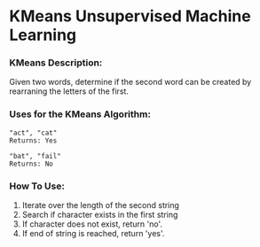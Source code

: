# KMeans Unsupervised Machine Learning

### KMeans Description:  
Given two words, determine if the second word can be created by rearraning the letters of the first.

### Uses for the KMeans Algorithm:
```
"act", "cat"
Returns: Yes  

"bat", "fail"
Returns: No
```

### How To Use:
1)  Iterate over the length of the second string
2)  Search if character exists in the first string
3)  If character does not exist, return 'no'.
4)  If end of string is reached, return 'yes'.


